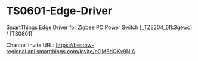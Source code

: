 # TS0601-Edge-Driver
SmartThings Edge Driver for Zigbee PC Power Switch [_TZE204_6fk3gewc] / [TS0601]

Channel Invite URL:
https://bestow-regional.api.smartthings.com/invite/eGM6dQKx9NlA
